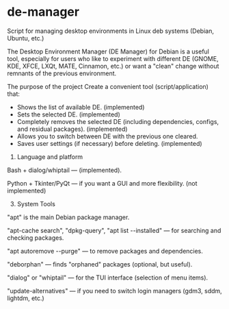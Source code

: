 # de-manager
Script for managing desktop environments in Linux deb systems (Debian, Ubuntu, etc.)

The Desktop Environment Manager (DE Manager) for Debian is a useful tool, especially for users who like to experiment with different DE (GNOME, KDE, XFCE, LXQt, MATE, Cinnamon, etc.) or want a "clean" change without remnants of the previous environment.

The purpose of the project
Create a convenient tool (script/application) that:

- Shows the list of available DE. (implemented)
- Sets the selected DE. (implemented)
- Completely removes the selected DE (including dependencies, configs, and residual packages). (implemented)
- Allows you to switch between DE with the previous one cleared.
- Saves user settings (if necessary) before deleting. (implemented)

1. Language and platform

Bash + dialog/whiptail — (implemented).

Python + Tkinter/PyQt — if you want a GUI and more flexibility. (not implemented)

3. System Tools

"apt" is the main Debian package manager.

"apt-cache search", "dpkg-query", "apt list --installed" — for searching and checking packages.

"apt autoremove --purge" — to remove packages and dependencies.

"deborphan" — finds "orphaned" packages (optional, but useful).

"dialog" or "whiptail" — for the TUI interface (selection of menu items).

"update-alternatives" — if you need to switch login managers (gdm3, sddm, lightdm, etc.)
